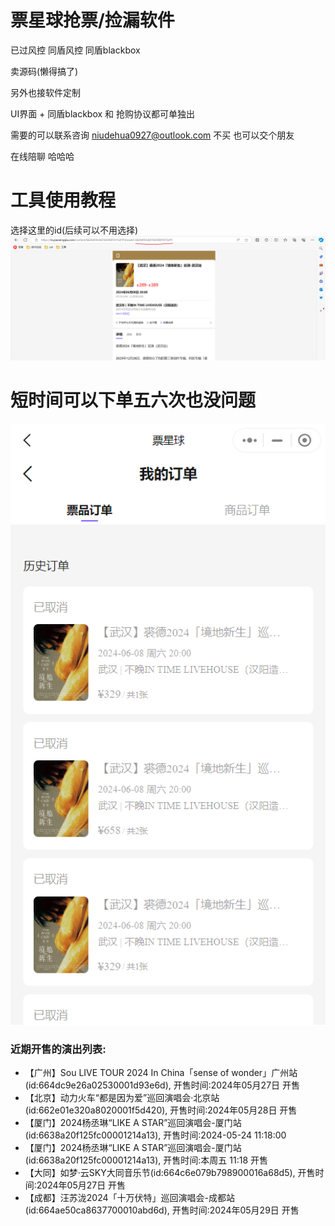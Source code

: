 # 票星球抢票/捡漏软件

已过风控
同盾风控  同盾blackbox

卖源码(懒得搞了)

另外也接软件定制

UI界面 + 同盾blackbox 和 抢购协议都可单独出


需要的可以联系咨询   niudehua0927@outlook.com 
不买 也可以交个朋友 

在线陪聊  哈哈哈

# 工具使用教程
选择这里的id(后续可以不用选择)
![img.png](images/img.png)

# 短时间可以下单五六次也没问题
![img.png](images/img1.png)

<!-- SHOW_START -->
### 近期开售的演出列表: 
- 【广州】Sou LIVE TOUR 2024 In China「sense of wonder」广州站(id:664dc9e26a02530001d93e6d), 开售时间:2024年05月27日 开售
- 【北京】动力火车“都是因为爱”巡回演唱会·北京站(id:662e01e320a8020001f5d420), 开售时间:2024年05月28日 开售
- 【厦门】2024杨丞琳“LIKE A STAR”巡回演唱会-厦门站(id:6638a20f125fc00001214a13), 开售时间:2024-05-24 11:18:00
- 【厦门】2024杨丞琳“LIKE A STAR”巡回演唱会-厦门站(id:6638a20f125fc00001214a13), 开售时间:本周五 11:18 开售
- 【大同】如梦·云SKY大同音乐节(id:664c6e079b798900016a68d5), 开售时间:2024年05月27日 开售
- 【成都】汪苏泷2024「十万伏特」巡回演唱会-成都站(id:664ae50ca8637700010abd6d), 开售时间:2024年05月29日 开售

<!-- SHOW_END -->